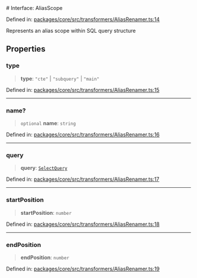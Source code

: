 <div v-pre>
# Interface: AliasScope

Defined in: [packages/core/src/transformers/AliasRenamer.ts:14](https://github.com/mk3008/rawsql-ts/blob/3b53f17d700cf976ce5c49b674a04b41eeb14c40/packages/core/src/transformers/AliasRenamer.ts#L14)

Represents an alias scope within SQL query structure

## Properties

### type

> **type**: `"cte"` \| `"subquery"` \| `"main"`

Defined in: [packages/core/src/transformers/AliasRenamer.ts:15](https://github.com/mk3008/rawsql-ts/blob/3b53f17d700cf976ce5c49b674a04b41eeb14c40/packages/core/src/transformers/AliasRenamer.ts#L15)

***

### name?

> `optional` **name**: `string`

Defined in: [packages/core/src/transformers/AliasRenamer.ts:16](https://github.com/mk3008/rawsql-ts/blob/3b53f17d700cf976ce5c49b674a04b41eeb14c40/packages/core/src/transformers/AliasRenamer.ts#L16)

***

### query

> **query**: [`SelectQuery`](SelectQuery.md)

Defined in: [packages/core/src/transformers/AliasRenamer.ts:17](https://github.com/mk3008/rawsql-ts/blob/3b53f17d700cf976ce5c49b674a04b41eeb14c40/packages/core/src/transformers/AliasRenamer.ts#L17)

***

### startPosition

> **startPosition**: `number`

Defined in: [packages/core/src/transformers/AliasRenamer.ts:18](https://github.com/mk3008/rawsql-ts/blob/3b53f17d700cf976ce5c49b674a04b41eeb14c40/packages/core/src/transformers/AliasRenamer.ts#L18)

***

### endPosition

> **endPosition**: `number`

Defined in: [packages/core/src/transformers/AliasRenamer.ts:19](https://github.com/mk3008/rawsql-ts/blob/3b53f17d700cf976ce5c49b674a04b41eeb14c40/packages/core/src/transformers/AliasRenamer.ts#L19)
</div>
